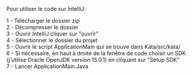 Pour utiliser le code sur IntelliJ:

1 - Télécharger le dossier zip  
2 - Décompresser le dossier  
3 - Ouvrir IntelliJ cliquer sur "ouvrir"  
4 - Sélectionner le dossier du projet  
5 - Ouvrir le script ApplicationMain qui se trouve dans Kata/src/kata/  
6 - Si nécessaire, en haut à droite de la fenêtre de code choisir un SDK (j'utilise Oracle OpenJDK version 15.0.1)  en cliquant sur "Setup SDK"  
7 - Lancer ApplicationMain.Java  
